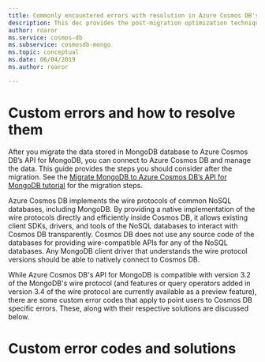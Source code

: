 ```yaml
---
title: Commonly encountered errors with resolution in Azure Cosmos DB's API for Mongo DB. 
description: This doc provides the post-migration optimization techniques from MongoDB to Azure Cosmos DB's APi for Mongo DB.
author: roaror
ms.service: cosmos-db
ms.subservice: cosmosdb-mongo
ms.topic: conceptual
ms.date: 06/04/2019
ms.author: roaror

---
```


# Custom errors and how to resolve them

After you migrate the data stored in MongoDB database to Azure Cosmos DB’s API for MongoDB, you can connect to Azure Cosmos DB and manage the data. This guide provides the steps you should consider after the migration. See the [Migrate MongoDB to Azure Cosmos DB’s API for MongoDB tutorial](../dms/tutorial-mongodb-cosmos-db.md) for the migration steps.

Azure Cosmos DB implements the wire protocols of common NoSQL databases, including MongoDB. By providing a native implementation of the wire protocols directly and efficiently inside Cosmos DB, it allows existing client SDKs, drivers, and tools of the NoSQL databases to interact with Cosmos DB transparently. Cosmos DB does not use any source code of the databases for providing wire-compatible APIs for any of the NoSQL databases. Any MongoDB client driver that understands the wire protocol versions should be able to natively connect to Cosmos DB. 

While Azure Cosmos DB's API for MongoDB is compatible with version 3.2 of the MongoDB's wire protocol (and features or query operators added in version 3.4 of the wire protocol are currently available as a preview feature), there are some custom error codes that apply to point users to Cosmos DB specific errors. These, along with their respective solutions are discussed below.

# Custom error codes and solutions


